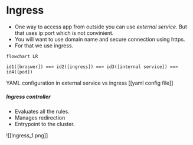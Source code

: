 # Ingress
-  One way to access app from outside you can use *external service*. But that uses ip:port which is not convinient.
-  You will want to use domain name and secure connection using https.
-  For that we use ingress.

```mermaid
flowchart LR

id1([broswer]) ==> id2([ingress]) ==> id3([internal service]) ==> id4([pod])

```

YAML configuration in external service vs ingress [[yaml config file]]

##### Ingress controller
- Evaluates all the rules.
- Manages redirection
- Entrypoint to the cluster.

![[Ingress_1.png]]